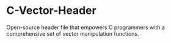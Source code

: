 # C-Vector-Header
Open-source header file that empowers C programmers with a comprehensive set of vector manipulation functions. 

